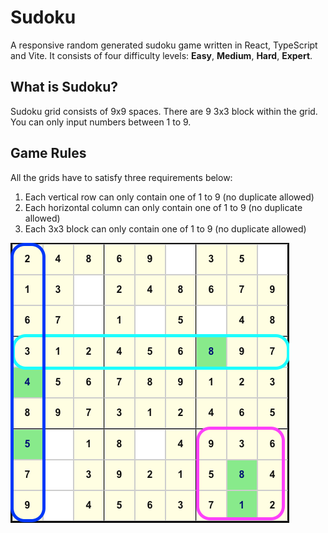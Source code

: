 # Sudoku

A responsive random generated sudoku game written in React, TypeScript and Vite.
It consists of four difficulty levels: **Easy**, **Medium**, **Hard**, **Expert**.

## What is Sudoku?

Sudoku grid consists of 9x9 spaces.
There are 9 3x3 block within the grid.
You can only input numbers between 1 to 9.

## Game Rules

All the grids have to satisfy three requirements below:

1. Each vertical row can only contain one of 1 to 9 (no duplicate allowed)
2. Each horizontal column can only contain one of 1 to 9 (no duplicate allowed)
3. Each 3x3 block can only contain one of 1 to 9 (no duplicate allowed)

<img src="src/assets/rules-sudoku.png" alt="Rules - Sudoku">
